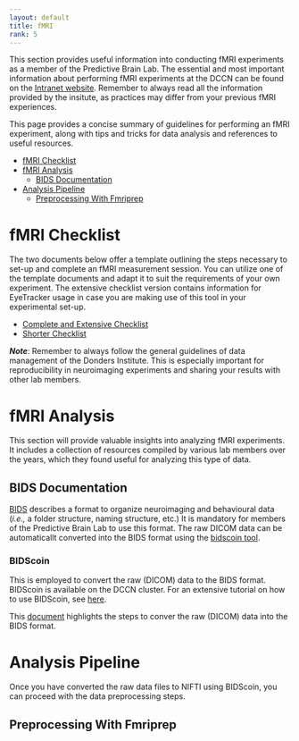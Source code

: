 ```yaml
---
layout: default
title: fMRI
rank: 5
---
```

This section provides useful information into conducting fMRI experiments as a member of the Predictive Brain Lab. The essential and most important information about performing fMRI experiments at the DCCN can be found on the [Intranet website](https://intranet.donders.ru.nl/index.php?id=mri-lab). Remember to always read all the information provided by the insitute, as practices may differ from your previous fMRI experiences.

This page provides a concise summary of guidelines for performing an fMRI experiment, along with tips and tricks for data analysis and references to useful resources.

- [fMRI Checklist](#fmri-checklist)
- [fMRI Analysis](#fmri-analysis)
  - [BIDS Documentation](#bids-documentation)
- [Analysis Pipeline](#analysis-pipeline)
  - [Preprocessing With Fmriprep](#preprocessing-with-fmriprep)

# fMRI Checklist

The two documents below offer a template outlining the steps necessary to set-up and complete an fMRI measurement session. You can utilize one of the template documents and adapt it to suit the requirements of your own experiment. The extensive checklist version contains information for EyeTracker usage in case you are making use of this tool in your experimental set-up.

* [Complete and Extensive Checklist](https://docs.google.com/document/d/1LSj8qO4hI7IF3ML19ZjUFMDq2pEnfQV1yOkJQaIOaWg/edit?usp=sharing)
* [Shorter Checklist](https://docs.google.com/document/d/14972YaVPQTBHaFrlEc9Bvi6kLikvxVHCsNTFxuvzzSE/edit?usp=sharing)

**_Note_**: Remember to always follow the general guidelines of data management of the Donders Institute. This is especially important for reproducibility in neuroimaging experiments and sharing your results with other lab members. 

# fMRI Analysis

This section will provide valuable insights into analyzing fMRI experiments. It includes a collection of resources compiled by various lab members over the years, which they found useful for analyzing this type of data. 

## BIDS Documentation 
[BIDS](http://bids.neuroimaging.io/) describes a format to organize neuroimaging and behavioural data (_i.e.,_ a folder structure, naming structure, etc.) It is mandatory for members of the Predictive Brain Lab to use this format. The raw DICOM data can be automaticallt converted into the BIDS format using the [bidscoin tool](https://github.com/Donders-Institute/bidscoin). 

### BIDScoin
This is employed to convert the raw (DICOM) data to the BIDS format. BIDScoin is available on the DCCN cluster. For an extensive tutorial on how to use BIDScoin, see [here](https://github.com/Donders-Institute/bidscoin#bidscoin-tutorial).

This [document](./fmri/bids-coin.md) highlights the steps to conver the raw (DICOM) data into the BIDS format.


# Analysis Pipeline
Once you have converted the raw data files to NIFTI using BIDScoin, you can proceed with the data preprocessing steps.

## Preprocessing With Fmriprep

